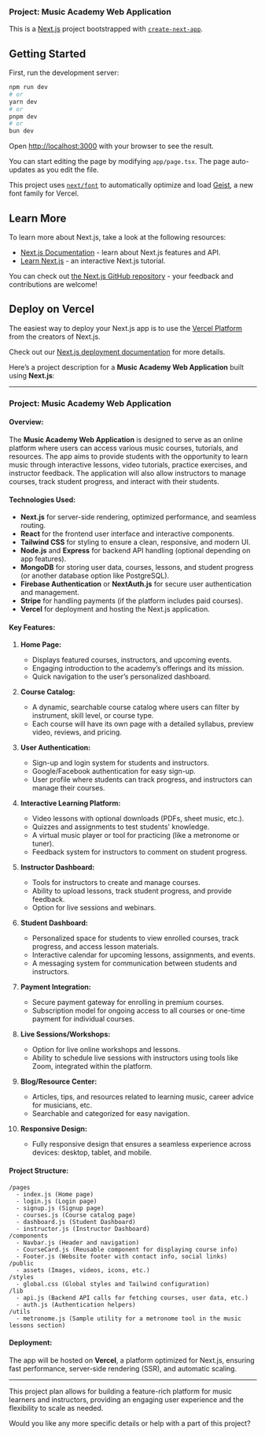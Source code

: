 ### **Project: Music Academy Web Application**

This is a [Next.js](https://nextjs.org) project bootstrapped with [`create-next-app`](https://nextjs.org/docs/app/api-reference/cli/create-next-app).

## Getting Started

First, run the development server:

```bash
npm run dev
# or
yarn dev
# or
pnpm dev
# or
bun dev
```

Open [http://localhost:3000](http://localhost:3000) with your browser to see the result.

You can start editing the page by modifying `app/page.tsx`. The page auto-updates as you edit the file.

This project uses [`next/font`](https://nextjs.org/docs/app/building-your-application/optimizing/fonts) to automatically optimize and load [Geist](https://vercel.com/font), a new font family for Vercel.

## Learn More

To learn more about Next.js, take a look at the following resources:

- [Next.js Documentation](https://nextjs.org/docs) - learn about Next.js features and API.
- [Learn Next.js](https://nextjs.org/learn) - an interactive Next.js tutorial.

You can check out [the Next.js GitHub repository](https://github.com/vercel/next.js) - your feedback and contributions are welcome!

## Deploy on Vercel

The easiest way to deploy your Next.js app is to use the [Vercel Platform](https://vercel.com/new?utm_medium=default-template&filter=next.js&utm_source=create-next-app&utm_campaign=create-next-app-readme) from the creators of Next.js.

Check out our [Next.js deployment documentation](https://nextjs.org/docs/app/building-your-application/deploying) for more details.

Here’s a project description for a **Music Academy Web Application** built using **Next.js**:

---

### **Project: Music Academy Web Application**

#### **Overview:**
The **Music Academy Web Application** is designed to serve as an online platform where users can access various music courses, tutorials, and resources. The app aims to provide students with the opportunity to learn music through interactive lessons, video tutorials, practice exercises, and instructor feedback. The application will also allow instructors to manage courses, track student progress, and interact with their students.

#### **Technologies Used:**
- **Next.js** for server-side rendering, optimized performance, and seamless routing.
- **React** for the frontend user interface and interactive components.
- **Tailwind CSS** for styling to ensure a clean, responsive, and modern UI.
- **Node.js** and **Express** for backend API handling (optional depending on app features).
- **MongoDB** for storing user data, courses, lessons, and student progress (or another database option like PostgreSQL).
- **Firebase Authentication** or **NextAuth.js** for secure user authentication and management.
- **Stripe** for handling payments (if the platform includes paid courses).
- **Vercel** for deployment and hosting the Next.js application.

#### **Key Features:**

1. **Home Page:**
   - Displays featured courses, instructors, and upcoming events.
   - Engaging introduction to the academy’s offerings and its mission.
   - Quick navigation to the user’s personalized dashboard.

2. **Course Catalog:**
   - A dynamic, searchable course catalog where users can filter by instrument, skill level, or course type.
   - Each course will have its own page with a detailed syllabus, preview video, reviews, and pricing.

3. **User Authentication:**
   - Sign-up and login system for students and instructors.
   - Google/Facebook authentication for easy sign-up.
   - User profile where students can track progress, and instructors can manage their courses.

4. **Interactive Learning Platform:**
   - Video lessons with optional downloads (PDFs, sheet music, etc.).
   - Quizzes and assignments to test students' knowledge.
   - A virtual music player or tool for practicing (like a metronome or tuner).
   - Feedback system for instructors to comment on student progress.

5. **Instructor Dashboard:**
   - Tools for instructors to create and manage courses.
   - Ability to upload lessons, track student progress, and provide feedback.
   - Option for live sessions and webinars.
   
6. **Student Dashboard:**
   - Personalized space for students to view enrolled courses, track progress, and access lesson materials.
   - Interactive calendar for upcoming lessons, assignments, and events.
   - A messaging system for communication between students and instructors.

7. **Payment Integration:**
   - Secure payment gateway for enrolling in premium courses.
   - Subscription model for ongoing access to all courses or one-time payment for individual courses.

8. **Live Sessions/Workshops:**
   - Option for live online workshops and lessons.
   - Ability to schedule live sessions with instructors using tools like Zoom, integrated within the platform.

9. **Blog/Resource Center:**
   - Articles, tips, and resources related to learning music, career advice for musicians, etc.
   - Searchable and categorized for easy navigation.

10. **Responsive Design:**
    - Fully responsive design that ensures a seamless experience across devices: desktop, tablet, and mobile.

#### **Project Structure:**

```
/pages
  - index.js (Home page)
  - login.js (Login page)
  - signup.js (Signup page)
  - courses.js (Course catalog page)
  - dashboard.js (Student Dashboard)
  - instructor.js (Instructor Dashboard)
/components
  - Navbar.js (Header and navigation)
  - CourseCard.js (Reusable component for displaying course info)
  - Footer.js (Website footer with contact info, social links)
/public
  - assets (Images, videos, icons, etc.)
/styles
  - global.css (Global styles and Tailwind configuration)
/lib
  - api.js (Backend API calls for fetching courses, user data, etc.)
  - auth.js (Authentication helpers)
/utils
  - metronome.js (Sample utility for a metronome tool in the music lessons section)
```

#### **Deployment:**
The app will be hosted on **Vercel**, a platform optimized for Next.js, ensuring fast performance, server-side rendering (SSR), and automatic scaling.

---

This project plan allows for building a feature-rich platform for music learners and instructors, providing an engaging user experience and the flexibility to scale as needed.

Would you like any more specific details or help with a part of this project?